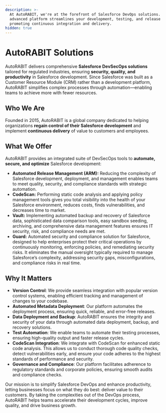 ```yaml
---
description: >-
  At AutoRABIT, we're at the forefront of Salesforce DevOps solutions. Our
  advanced platform streamlines your development, testing, and release cycles,
  promoting continuous integration and delivery.
hidden: true
---
```


# AutoRABIT Solutions

AutoRABIT delivers comprehensive **Salesforce DevSecOps solutions** tailored for regulated industries, ensuring **security, quality, and productivity** in Salesforce development. Since Salesforce was built as a Customer Resource Module (CRM) rather than a development platform, AutoRABIT simplifies complex processes through automation—enabling teams to achieve more with fewer resources.

## **Who We Are**

Founded in 2015, AutoRABIT is a global company dedicated to helping organizations **regain control of their Salesforce development** and implement **continuous delivery** of value to customers and employees.

## **What We Offer**

AutoRABIT provides an integrated suite of DevSecOps tools to **automate, secure, and optimize** Salesforce development:

* **Automated Release Management (ARM):** Reducing the complexity of Salesforce development, deployment, and management enables teams to meet quality, security, and compliance standards with strategic automation.
* **CodeScan:** Performing static code analysis and applying policy management tools gives you total visibility into the health of your Salesforce environment, reduces costs, finds vulnerabilities, and decreases time to market.
* **Vault:** Implementing automated backup and recovery of Salesforce data, sophisticated data comparison tools, easy sandbox seeding, archiving, and comprehensive data management features ensures IT security, risk, and compliance needs are met.
* **Guard:** Automated security and compliance solution for Salesforce, designed to help enterprises protect their critical operations by continuously monitoring, enforcing policies, and remediating security risks. It eliminates the manual oversight typically required to manage Salesforce’s complexity, addressing security gaps, misconfigurations, and compliance risks in real time.&#x20;

## Why It Matters

* **Version Control**: We provide seamless integration with popular version control systems, enabling efficient tracking and management of changes to your codebase.
* **Automated Metadata Deployment**: Our platform automates the deployment process, ensuring quick, reliable, and error-free releases.
* **Data Deployment and Backup**: AutoRABIT ensures the integrity and security of your data through automated data deployment, backup, and recovery solutions.
* **Test Automation**: We enable teams to automate their testing processes, ensuring high-quality output and faster release cycles.
* **CodeScan Integration**: We integrate with CodeScan for enhanced static code analysis. This allows us to conduct thorough code quality checks, detect vulnerabilities early, and ensure your code adheres to the highest standards of performance and security.
* **Governance and Compliance**: Our platform facilitates adherence to regulatory standards and corporate policies, ensuring smooth audits and compliance checks.

Our mission is to simplify Salesforce DevOps and enhance productivity, letting businesses focus on what they do best: deliver value to their customers. By taking the complexities out of the DevOps process, AutoRABIT helps teams accelerate their development cycles, improve quality, and drive business growth.
